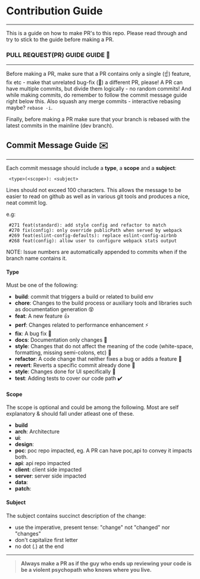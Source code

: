 # Contribution Guide

---

This is a guide on how to make PR's to this repo. Please read through and try to stick to the guide before making a PR.

### PULL REQUEST(PR) GUIDE GUIDE 🚀

---

Before making a PR, make sure that a PR contains only a single (☝️) feature, fix etc - make that unrelated bug-fix (🔨) a different PR, please! A PR can have multiple commits, but divide them logically - no random commits! And while making commits, do remember to follow the commit message guide right below this. Also squash any merge commits - interactive rebasing maybe? `rebase -i`.

Finally, before making a PR make sure that your branch is rebased with the latest commits in the mainline (dev branch).

## Commit Message Guide ✉️

---

Each commit message should include a **type**, a **scope** and a **subject**:

```
 <type>(<scope>): <subject>
```

Lines should not exceed 100 characters. This allows the message to be easier to read on github as well as in various git tools and produces a nice, neat commit log.

e.g:

```
 #271 feat(standard): add style config and refactor to match
 #270 fix(config): only override publicPath when served by webpack
 #269 feat(eslint-config-defaults): replace eslint-config-airbnb
 #268 feat(config): allow user to configure webpack stats output
```

NOTE: Issue numbers are automatically appended to commits when if the branch name contains it.

#### Type

Must be one of the following:

- **build**: commit that triggers a build or related to build env
- **chore**: Changes to the build process or auxiliary tools and libraries such as documentation generation 😵
- **feat**: A new feature 👍
- **perf**: Changes related to performance enhancement ⚡
- **fix**: A bug fix 🔨
- **docs**: Documentation only changes 📖
- **style**: Changes that do not affect the meaning of the code (white-space, formatting, missing semi-colons, etc) 💅
- **refactor**: A code change that neither fixes a bug or adds a feature 🔧
- **revert**: Reverts a specific commit already done 🔧
- **style**: Changes done for UI specifically 💅
- **test**: Adding tests to cover our code path ✔️

#### Scope

The scope is optional and could be among the following. Most are self explanatory & should fall under atleast one of these.

- **build**
- **arch**: Architecture
- **ui**:
- **design**:
- **poc**: poc repo impacted, eg. A PR can have poc,api to convey it impacts both.
- **api**: api repo impacted
- **client**: client side impacted
- **server**: server side impacted
- **data**:
- **patch**:

#### Subject

The subject contains succinct description of the change:

- use the imperative, present tense: "change" not "changed" nor "changes"
- don't capitalize first letter
- no dot (.) at the end

---

> **Always make a PR as if the guy who ends up reviewing your code is be a violent psychopath who knows where you live.**
